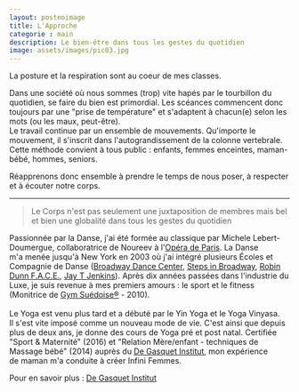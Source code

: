 ```yaml
---
layout: postnoimage
title: L'Approche
categorie : main
description: Le bien-être dans tous les gestes du quotidien
image: assets/images/pic03.jpg
---
```



La posture et la respiration sont au coeur de mes classes.<br>

Dans une société où nous sommes (trop) vite hapés par le tourbillon du quotidien, se faire du bien est primordial.
Les scéances commencent donc toujours par une "prise de température" et s'adaptent à chacun(e) selon les mots (ou les maux, peut-être).<br>
Le travail continue par un ensemble de mouvements. Qu'importe le mouvement, il s'inscrit dans l'autograndissement de la colonne vertebrale.
Cette méthode convient à tous public : enfants, femmes enceintes, maman-bébé, hommes, seniors.

Réapprenons donc ensemble à prendre le temps de nous poser, à respecter et à écouter notre corps.
  <hr class="major" />

  <blockquote>Le Corps n'est pas seulement une juxtaposition de membres mais bel et bien une globalité dans tous les gestes du quotidien</blockquote>
  Passionnée par la Danse, j'ai été formée au classique par Michele Lebert-Doumergue, collaboratrice de Noureev à l'<a href="https://www.operadeparis.fr" target="_new">Opéra de Paris</a>. La Danse m'a menée jusqu'à New York en 2003 où j'ai intégré plusieurs Écoles et Compagnie de Danse (<a href="https://www.broadwaydancecenter.com" target="_new">Broadway Dance Center</a>, <a href="https://www.stepsnyc.com" target="_new">Steps in Broadway</a>, <a href="https://www.facebook.com/RobinDunnFACE" target="_new">Robin Dunn F.A.C.E.</a>, <a href="http://www.jettejazz.org/JayT_Jette/Jay_T.html" target="_new">Jay T Jenkins</a>). Après dix années passées dans l'industrie du Luxe, je suis revenue à mes premiers amours : le sport et le fitness (Monitrice de <a href="https://www.gymsuedoise.com" target="_new">Gym Suédoise®</a> - 2010). <br><br>
  Le Yoga est venu plus tard et a débuté par le Yin Yoga et le Yoga Vinyasa. Il s'est vite imposé comme un nouveau mode de vie. C'est ainsi que depuis plus de deux ans, je donne des cours de Yoga pré et post natal. Certifiée "Sport & Maternité" (2016) et "Relation Mère/enfant - techniques de Massage bébé" (2014) auprès du <a href="http://www.degasquet.com" target="_blank">De Gasquet Institut</a>, mon expérience de maman m'a conduite à créer Infini Femmes.

  Pour en savoir plus : <a href="http://www.degasquet.com" target="_blank">De Gasquet Institut</a>
